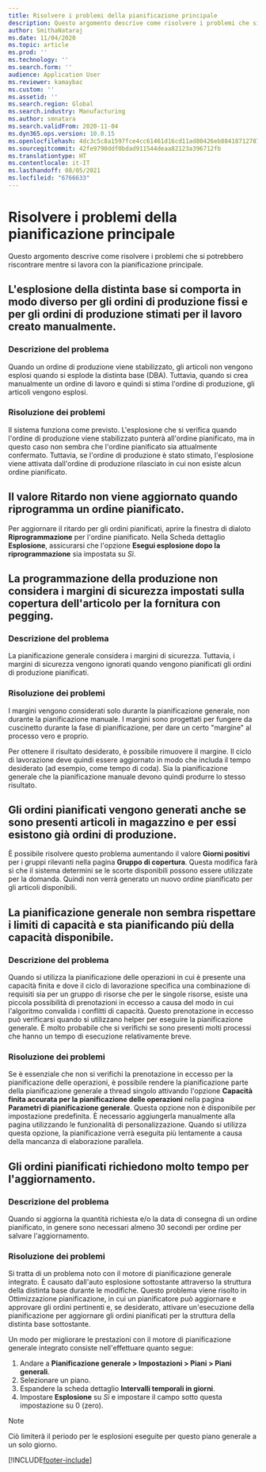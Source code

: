 ```yaml
---
title: Risolvere i problemi della pianificazione principale
description: Questo argomento descrive come risolvere i problemi che si potrebbero riscontrare mentre si lavora con la pianificazione principale.
author: SmithaNataraj
ms.date: 11/04/2020
ms.topic: article
ms.prod: ''
ms.technology: ''
ms.search.form: ''
audience: Application User
ms.reviewer: kamaybac
ms.custom: ''
ms.assetid: ''
ms.search.region: Global
ms.search.industry: Manufacturing
ms.author: smnatara
ms.search.validFrom: 2020-11-04
ms.dyn365.ops.version: 10.0.15
ms.openlocfilehash: 4dc3c5c8a1597fce4cc61461d16cd11ad80426eb8841871278772fcd7b8c86b1
ms.sourcegitcommit: 42fe9790ddf0bdad911544deaa82123a396712fb
ms.translationtype: HT
ms.contentlocale: it-IT
ms.lasthandoff: 08/05/2021
ms.locfileid: "6766633"
---
```

# <a name="troubleshoot-master-planning"></a>Risolvere i problemi della pianificazione principale

Questo argomento descrive come risolvere i problemi che si potrebbero riscontrare mentre si lavora con la pianificazione principale.

## <a name="bill-of-materials-explosion-behaves-differently-for-firmed-production-orders-and-for-estimated-production-orders-for-manually-created-work"></a>L'esplosione della distinta base si comporta in modo diverso per gli ordini di produzione fissi e per gli ordini di produzione stimati per il lavoro creato manualmente.

### <a name="issue-description"></a>Descrizione del problema

Quando un ordine di produzione viene stabilizzato, gli articoli non vengono esplosi quando si esplode la distinta base (DBA). Tuttavia, quando si crea manualmente un ordine di lavoro e quindi si stima l'ordine di produzione, gli articoli vengono esplosi.

### <a name="issue-resolution"></a>Risoluzione dei problemi

Il sistema funziona come previsto. L'esplosione che si verifica quando l'ordine di produzione viene stabilizzato punterà all'ordine pianificato, ma in questo caso non sembra che l'ordine pianificato sia attualmente confermato. Tuttavia, se l'ordine di produzione è stato stimato, l'esplosione viene attivata dall'ordine di produzione rilasciato in cui non esiste alcun ordine pianificato.

## <a name="the-delay-value-isnt-updated-when-i-reschedule-a-planned-order"></a>Il valore Ritardo non viene aggiornato quando riprogramma un ordine pianificato.

Per aggiornare il ritardo per gli ordini pianificati, aprire la finestra di dialoto **Riprogrammazione** per l'ordine pianificato. Nella Scheda dettaglio **Esplosione**, assicurarsi che l'opzione **Esegui esplosione dopo la riprogrammazione** sia impostata su *Sì*.

## <a name="production-scheduling-doesnt-consider-the-safety-margins-that-are-set-on-the-item-coverage-for-pegged-supply"></a>La programmazione della produzione non considera i margini di sicurezza impostati sulla copertura dell'articolo per la fornitura con pegging.

### <a name="issue-description"></a>Descrizione del problema

La pianificazione generale considera i margini di sicurezza. Tuttavia, i margini di sicurezza vengono ignorati quando vengono pianificati gli ordini di produzione pianificati.

### <a name="issue-resolution"></a>Risoluzione dei problemi

I margini vengono considerati solo durante la pianificazione generale, non durante la pianificazione manuale. I margini sono progettati per fungere da cuscinetto durante la fase di pianificazione, per dare un certo "margine" al processo vero e proprio.

Per ottenere il risultato desiderato, è possibile rimuovere il margine. Il ciclo di lavorazione deve quindi essere aggiornato in modo che includa il tempo desiderato (ad esempio, come tempo di coda). Sia la pianificazione generale che la pianificazione manuale devono quindi produrre lo stesso risultato.

## <a name="planned-orders-are-generated-even-though-we-have-items-in-stock-and-production-orders-already-exist-for-them"></a>Gli ordini pianificati vengono generati anche se sono presenti articoli in magazzino e per essi esistono già ordini di produzione.

È possibile risolvere questo problema aumentando il valore **Giorni positivi** per i gruppi rilevanti nella pagina **Gruppo di copertura**. Questa modifica farà sì che il sistema determini se le scorte disponibili possono essere utilizzate per la domanda. Quindi non verrà generato un nuovo ordine pianificato per gli articoli disponibili.

## <a name="master-planning-doesnt-seem-to-respect-capacity-limitations-and-is-scheduling-more-than-the-available-capacity"></a>La pianificazione generale non sembra rispettare i limiti di capacità e sta pianificando più della capacità disponibile.

### <a name="issue-description"></a>Descrizione del problema

Quando si utilizza la pianificazione delle operazioni in cui è presente una capacità finita e dove il ciclo di lavorazione specifica una combinazione di requisiti sia per un gruppo di risorse che per le singole risorse, esiste una piccola possibilità di prenotazioni in eccesso a causa del modo in cui l'algoritmo convalida i conflitti di capacità. Questo prenotazione in eccesso può verificarsi quando si utilizzano helper per eseguire la pianificazione generale. È molto probabile che si verifichi se sono presenti molti processi che hanno un tempo di esecuzione relativamente breve.

### <a name="issue-resolution"></a>Risoluzione dei problemi

Se è essenziale che non si verifichi la prenotazione in eccesso per la pianificazione delle operazioni, è possibile rendere la pianificazione parte della pianificazione generale a thread singolo attivando l'opzione **Capacità finita accurata per la pianificazione delle operazioni** nella pagina **Parametri di pianificazione generale**. Questa opzione non è disponibile per impostazione predefinita. È necessario aggiungerla manualmente alla pagina utilizzando le funzionalità di personalizzazione. Quando si utilizza questa opzione, la pianificazione verrà eseguita più lentamente a causa della mancanza di elaborazione parallela.

## <a name="planned-orders-take-a-long-time-to-update"></a>Gli ordini pianificati richiedono molto tempo per l'aggiornamento.

### <a name="issue-description"></a>Descrizione del problema

Quando si aggiorna la quantità richiesta e/o la data di consegna di un ordine pianificato, in genere sono necessari almeno 30 secondi per ordine per salvare l'aggiornamento.

### <a name="issue-resolution"></a>Risoluzione dei problemi

Si tratta di un problema noto con il motore di pianificazione generale integrato. È causato dall'auto esplosione sottostante attraverso la struttura della distinta base durante le modifiche. Questo problema viene risolto in Ottimizzazione pianificazione, in cui un pianificatore può aggiornare e approvare gli ordini pertinenti e, se desiderato, attivare un'esecuzione della pianificazione per aggiornare gli ordini pianificati per la struttura della distinta base sottostante.

Un modo per migliorare le prestazioni con il motore di pianificazione generale integrato consiste nell'effettuare quanto segue:

1. Andare a **Pianificazione generale \> Impostazioni \> Piani \> Piani generali**.
1. Selezionare un piano.
1. Espandere la scheda dettaglio **Intervalli temporali in giorni**.
1. Impostare **Esplosione** su *Sì* e impostare il campo sotto questa impostazione su 0 (zero).

> [!NOTE]
> Ciò limiterà il periodo per le esplosioni eseguite per questo piano generale a un solo giorno.


[!INCLUDE[footer-include](../../includes/footer-banner.md)]